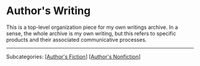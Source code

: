 # Author's Writing

This is a top-level organization piece for my own writings archive.  In a sense, the whole archive is my own writing, but this refers to specific products and their associated communicative processes.

---
Subcategories:
[[Author's Fiction]]
[[Author's Nonfiction]]

[//begin]: # "Autogenerated link references for markdown compatibility"
[Author's Fiction]: authors-fiction "Author's Fiction"
[Author's Nonfiction]: authors-nonfiction "Author's Nonfiction"
[//end]: # "Autogenerated link references"